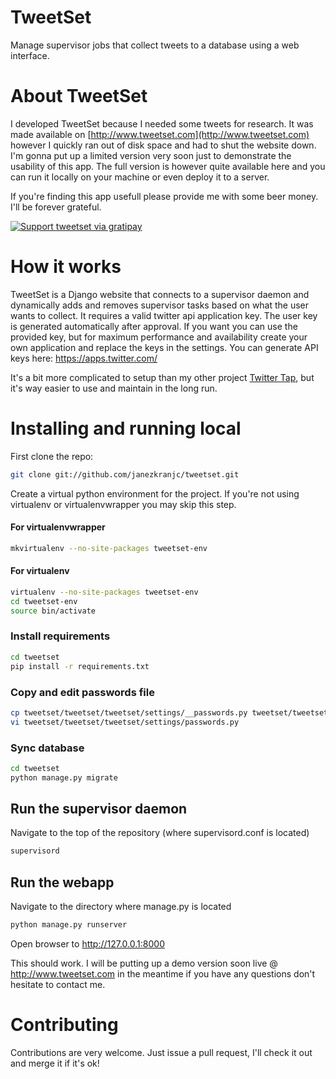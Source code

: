 # TweetSet #

Manage supervisor jobs that collect tweets to a database using a web interface.

# About TweetSet #

I developed TweetSet because I needed some tweets for research. It was made available on [http://www.tweetset.com](http://www.tweetset.com) however I quickly ran out of disk space and had to shut the website down. I'm gonna put up a limited version very soon just to demonstrate the usability of this app. The full version is however quite available here and you can run it locally on your machine or even deploy it to a server.

If you're finding this app usefull please provide me with some beer money. I'll be forever grateful.

[![Support tweetset via gratipay](https://cdn.rawgit.com/gratipay/gratipay-badge/2.3.0/dist/gratipay.png)](https://gratipay.com/janezkranjc/)

# How it works #

TweetSet is a Django website that connects to a supervisor daemon and dynamically adds and removes supervisor tasks based on what the user wants to collect. It requires a valid twitter api application key. The user key is generated automatically after approval. If you want you can use the provided key, but for maximum performance and availability create your own application and replace the keys in the settings. You can generate API keys here: https://apps.twitter.com/

It's a bit more complicated to setup than my other project [Twitter Tap](https://github.com/janezkranjc/twitter-tap), but it's way easier to use and maintain in the long run.

# Installing and running local #

First clone the repo:

```bash
git clone git://github.com/janezkranjc/tweetset.git
```

Create a virtual python environment for the project.
If you're not using virtualenv or virtualenvwrapper you may skip this step.

#### For virtualenvwrapper ####
```bash
mkvirtualenv --no-site-packages tweetset-env
```

#### For virtualenv ####
```bash
virtualenv --no-site-packages tweetset-env
cd tweetset-env
source bin/activate
```

### Install requirements ###
```bash
cd tweetset
pip install -r requirements.txt
```

### Copy and edit passwords file ###
```bash
cp tweetset/tweetset/tweetset/settings/__passwords.py tweetset/tweetset/tweetset/settings/passwords.py
vi tweetset/tweetset/tweetset/settings/passwords.py
```


### Sync database ###
```bash
cd tweetset
python manage.py migrate
```

## Run the supervisor daemon ##

Navigate to the top of the repository (where supervisord.conf is located)

```bash
supervisord
```

## Run the webapp ##

Navigate to the directory where manage.py is located

```bash
python manage.py runserver
```

Open browser to http://127.0.0.1:8000

This should work. I will be putting up a demo version soon live @ http://www.tweetset.com in the meantime if you have any questions don't hesitate to contact me.

# Contributing #

Contributions are very welcome. Just issue a pull request, I'll check it out and merge it if it's ok!

